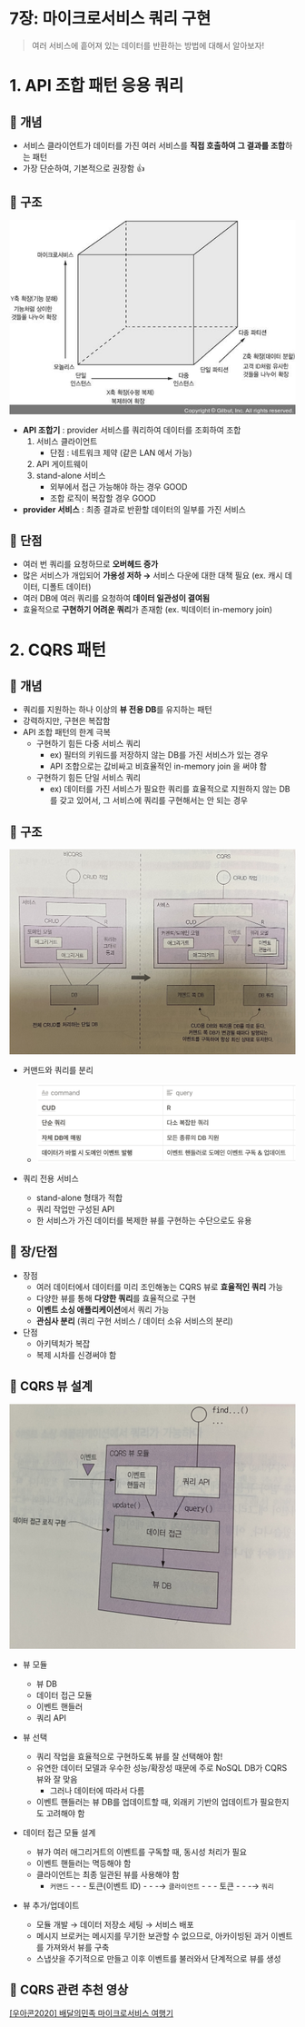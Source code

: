 # 7장: 마이크로서비스 쿼리 구현

> 여러 서비스에 흩어져 있는 데이터를 반환하는 방법에 대해서 알아보자!


# 1. API 조합 패턴 응용 쿼리

## 🔹 개념
- 서비스 클라이언트가 데이터를 가진 여러 서비스를 **직접 호출하여 그 결과를 조합**하는 패턴
- 가장 단순하여, 기본적으로 권장함 👍

## 🔹 구조
![image](./images/Untitled.png)

- **API 조합기** : provider 서비스를 쿼리하여 데이터를 조회하여 조합
    1) 서비스 클라이언트
       - 단점 : 네트워크 제약 (같은 LAN 에서 가능)
    2) API 게이트웨이
    3) stand-alone 서비스
       - 외부에서 접근 가능해야 하는 경우 GOOD
       - 조합 로직이 복잡할 경우 GOOD
- **provider 서비스** : 최종 결과로 반환할 데이터의 일부를 가진 서비스

## 🔹 단점
- 여러 번 쿼리를 요청하므로 **오버헤드 증가**
- 많은 서비스가 개입되어 **가용성 저하 →** 서비스 다운에 대한 대책 필요 (ex. 캐시 데이터, 디폴트 데이터)
- 여러 DB에 여러 쿼리를 요청하여 **데이터 일관성이 결여됨**
- 효율적으로 **구현하기 어려운 쿼리**가 존재함 (ex. 빅데이터 in-memory join)


# 2. CQRS 패턴

## 🔹 개념
- 쿼리를 지원하는 하나 이상의 **뷰 전용 DB**를 유지하는 패턴
- 강력하지만, 구현은 복잡함
- API 조합 패턴의 한계 극복
    - 구현하기 힘든 다중 서비스 쿼리
        - ex) 필터의 키워드를 저장하지 않는 DB를 가진 서비스가 있는 경우
        - API 조합으로는 값비싸고 비효율적인 in-memory join 을 써야 함
    - 구현하기 힘든 단일 서비스 쿼리
        - ex) 데이터를 가진 서비스가 필요한 쿼리를 효율적으로 지원하지 않는 DB를 갖고 있어서, 그 서비스에 쿼리를 구현해서는 안 되는 경우

## 🔹 구조
![image](./images/Untitled%201.png)

- 커맨드와 쿼리를 분리
  - ![image](./images/2.png)

- 쿼리 전용 서비스
    - stand-alone 형태가 적합
    - 쿼리 작업만 구성된 API
    - 한 서비스가 가진 데이터를 복제한 뷰를 구현하는 수단으로도 유용

## 🔹 장/단점
- 장점
    - 여러 데이터에서 데이터를 미리 조인해놓는 CQRS 뷰로 **효율적인 쿼리** 가능
    - 다양한 뷰를 통해 **다양한 쿼리**를 효율적으로 구현
    - **이벤트 소싱 애플리케이션**에서 쿼리 가능
    - **관심사 분리** (쿼리 구현 서비스 / 데이터 소유 서비스의 분리)
- 단점
    - 아키텍처가 복잡
    - 복제 시차를 신경써야 함

## 🔹 CQRS 뷰 설계
![image](./images/3.jpg)

- 뷰 모듈
    - 뷰 DB
    - 데이터 접근 모듈
    - 이벤트 핸들러
    - 쿼리 API

- 뷰 선택
    - 쿼리 작업을 효율적으로 구현하도록 뷰를 잘 선택해야 함!
    - 유연한 데이터 모델과 우수한 성능/확장성 때문에 주로 NoSQL DB가 CQRS 뷰와 잘 맞음
        - 그러나 데이터에 따라서 다름
    - 이벤트 핸들러는 뷰 DB를 업데이트할 때, 외래키 기반의 업데이트가 필요한지도 고려해야 함

- 데이터 접근 모듈 설계
    - 뷰가 여러 애그리거트의 이벤트를 구독할 때, 동시성 처리가 필요
    - 이벤트 핸들러는 멱등해야 함
    - 클라이언트는 최종 일관된 뷰를 사용해야 함
        - `커맨드`  - - - 토큰(이벤트 ID) - - -→ `클라이언트` - - - 토큰 - - -→ `쿼리`

- 뷰 추가/업데이트
    - 모듈 개발 → 데이터 저장소 세팅 → 서비스 배포
    - 메시지 브로커는 메시지를 무기한 보관할 수 없으므로, 아카이빙된 과거 이벤트를 가져와서 뷰를 구축
    - 스냅샷을 주기적으로 만들고 이후 이벤트를 불러와서 단계적으로 뷰를 생성


## 🍪 CQRS 관련 추천 영상
[[우아콘2020] 배달의민족 마이크로서비스 여행기](https://www.youtube.com/watch?v=BnS6343GTkY&t=1222s)